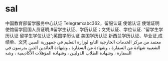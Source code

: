 # sal
中国教育部留学服务中心认证 Telegram:abc362，留服认证 使馆认证 使馆证明 使馆留学回国人员证明;#留学生认证、学历认证；文凭认证、学位认证. “留学生学历认证 留学生学位认证”;英国学历认证 美国学历认证 新西兰学历认证、毕业证,成绩单、文凭 معتمد من مركز الخدمات الخارجية التابع لوزارة التعليم في جمهورية الصين الشعبية شهادة من السفارة ، وشهادة من السفارة ، وشهادة العائدين الذين يدرسون في السفارة ، وشهادة الطلاب الدوليين ، وشهادة المؤهلات الأكاديمية ، وشه

